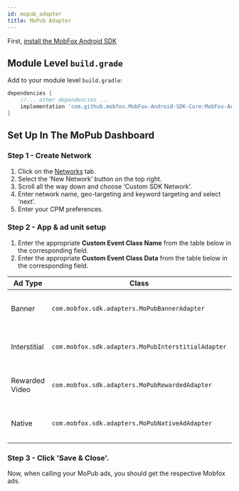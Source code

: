 ```yaml
---
id: mopub_adapter
title: MoPub Adapter
---
```


First, [install the MobFox Android SDK](getting_started.md)

## Module Level ```build.grade```

Add to your module level ```build.gradle```:
```groovy
dependencies {
    //... other dependencies ...
    implementation 'com.github.mobfox.MobFox-Android-SDK-Core:MobFox-Android-SDK-MoPub-Adapter:3.6.7@aar'
}
```

## Set Up In The MoPub Dashboard


### Step 1 - Create Network
1. Click on the [Networks](https://app.mopub.com/networks) tab.
1. Select the ‘New Network’ button on the top right.
1. Scroll all the way down and choose ‘Custom SDK Network’.
1. Enter network name, geo-targeting and keyword targeting and select ‘next’.
1. Enter your CPM preferences.

### Step 2 - App & ad unit setup
1. Enter the appropriate **Custom Event Class Name** from the table below in the corresponding field.
1. Enter the appropriate **Custom Event Class Data** from the table below in the corresponding field.

| Ad Type        | Class  | Data  |
| ------------- |-------------| -----|
| Banner | ```com.mobfox.sdk.adapters.MoPubBannerAdapter``` | ```{"invh":"<your-mobfox-inventory-hash>"}```|
| Interstitial  | ```com.mobfox.sdk.adapters.MoPubInterstitialAdapter```  |```{"invh":"<your-mobfox-inventory-hash>"}```  |
| Rewarded Video  | ```com.mobfox.sdk.adapters.MoPubRewardedAdapter```  |```{"invh":"<your-mobfox-inventory-hash>"}```  |
| Native | ```com.mobfox.sdk.adapters.MoPubNativeAdAdapter``` | ```{"invh":"<your-mobfox-inventory-hash>"}```|


### Step 3 - Click 'Save & Close'.

Now, when calling your MoPub ads, you should get the respective Mobfox ads.





